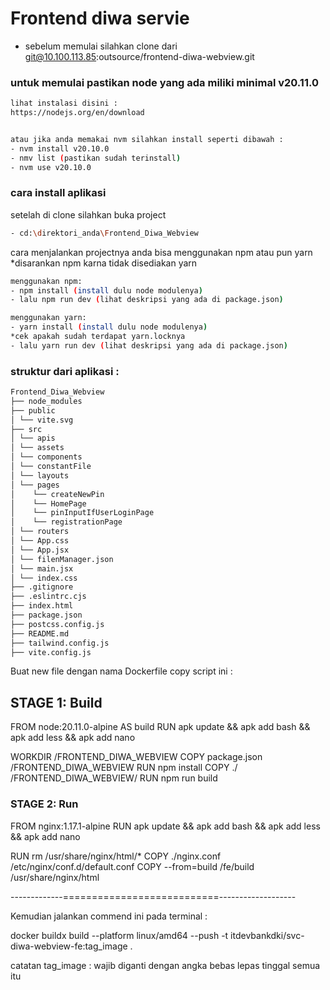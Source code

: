 
# Frontend diwa servie

- sebelum memulai silahkan clone dari git@10.100.113.85:outsource/frontend-diwa-webview.git


### untuk memulai pastikan node yang ada miliki minimal v20.11.0
```bash
lihat instalasi disini :
https://nodejs.org/en/download


atau jika anda memakai nvm silahkan install seperti dibawah :
- nvm install v20.10.0
- nmv list (pastikan sudah terinstall)
- nvm use v20.10.0
```

### cara install aplikasi

setelah di clone silahkan buka project
```bash
- cd:\direktori_anda\Frontend_Diwa_Webview
```

cara menjalankan projectnya anda bisa menggunakan npm atau pun yarn
*disarankan npm karna tidak disediakan yarn

```bash
menggunakan npm:
- npm install (install dulu node modulenya)
- lalu npm run dev (lihat deskripsi yang ada di package.json)
````

```bash
menggunakan yarn:
- yarn install (install dulu node modulenya)
*cek apakah sudah terdapat yarn.locknya
- lalu yarn run dev (lihat deskripsi yang ada di package.json)
````



### struktur dari aplikasi :
``` bash
Frontend_Diwa_Webview
├── node_modules
├── public
│ └── vite.svg
├── src
│ └── apis
│ └── assets
│ └── components
│ └── constantFile
│ └── layouts
│ └── pages
│    └── createNewPin
│    └── HomePage
│    └── pinInputIfUserLoginPage
│    └── registrationPage
│ └── routers
│ └── App.css
│ └── App.jsx
│ └── filenManager.json
│ └── main.jsx
│ └── index.css
├── .gitignore
├── .eslintrc.cjs
├── index.html
├── package.json
├── postcss.config.js
├── README.md
├── tailwind.config.js
├── vite.config.js
```

Buat new file dengan nama Dockerfile
copy script ini : 

## STAGE 1: Build ###
FROM node:20.11.0-alpine AS build
RUN apk update && apk add bash && apk add less && apk add nano

WORKDIR /FRONTEND_DIWA_WEBVIEW
COPY package.json /FRONTEND_DIWA_WEBVIEW
RUN npm install
COPY ./ /FRONTEND_DIWA_WEBVIEW/
RUN npm run build

### STAGE 2: Run ###
FROM nginx:1.17.1-alpine
RUN apk update && apk add bash && apk add less && apk add nano

RUN rm /usr/share/nginx/html/*
COPY ./nginx.conf /etc/nginx/conf.d/default.conf
COPY --from=build /fe/build /usr/share/nginx/html

-------------===========================-------------------

Kemudian jalankan commend ini pada terminal : 

docker buildx build --platform linux/amd64 --push -t itdevbankdki/svc-diwa-webview-fe:tag_image .

catatan tag_image : wajib diganti dengan angka bebas lepas tinggal semua itu